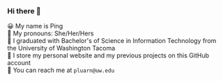 ### Hi there 👋

😀 My name is Ping  
👩 My pronouns: She/Her/Hers  
🏫 I graduated with Bachelor's of Science in Information Technology from the University of Washington Tacoma  
💬 I store my personal website and my previous projects on this GitHub account  
📧 You can reach me at `pluarn@uw.edu`  
